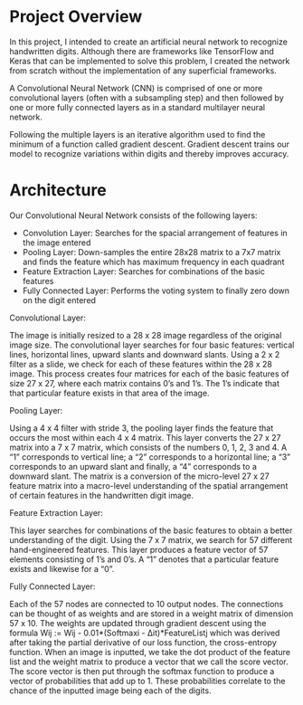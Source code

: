 # Project Overview

In this project, I intended to create an artificial neural network to recognize handwritten digits. Although there are frameworks like TensorFlow and Keras that can be implemented to solve this problem, I created the network from scratch without the implementation of any superficial frameworks. 
 
A Convolutional Neural Network (CNN) is comprised of one or more convolutional layers (often with a subsampling step) and then followed by one or more fully connected layers as in a standard multilayer neural network. 

Following the multiple layers is an iterative algorithm used to find the minimum of a function called gradient descent. Gradient descent trains our model to recognize variations within digits and thereby improves accuracy. 

# Architecture

Our Convolutional Neural Network consists of the following layers: 
- Convolution Layer: Searches for the spacial arrangement of features in the image entered   
- Pooling Layer: Down-samples the entire 28x28 matrix to a 7x7 matrix and finds the feature which has maximum frequency in each quadrant
- Feature Extraction Layer: Searches for combinations of the basic features
- Fully Connected Layer: Performs the voting system to finally zero down on the digit entered

Convolutional Layer:

The image is initially resized to a 28 x 28 image regardless of the original image size. The convolutional layer searches for four basic features: vertical lines, horizontal lines, upward slants and downward slants. Using a 2 x 2 filter as a slide, we check for each of these features within the 28 x 28 image. This process creates four matrices for each of the basic features of size 27 x 27, where each matrix contains 0’s and 1’s. The 1’s indicate that that particular feature exists in that area of the image. 

Pooling Layer:

Using a 4 x 4 filter with stride 3, the pooling layer finds the feature that occurs the most within each 4 x 4 matrix. This layer converts the 27 x 27 matrix into a 7 x 7 matrix, which consists of the numbers 0, 1, 2, 3 and 4. A “1” corresponds to vertical line; a “2” corresponds to a horizontal line; a “3” corresponds to an upward slant and finally, a “4” corresponds to a downward slant. The matrix is a conversion of the micro-level 27 x 27 feature matrix into a macro-level understanding of the spatial arrangement of certain features in the handwritten digit image.

Feature Extraction Layer:

This layer searches for combinations of the basic features to obtain a better understanding of the digit. Using the 7 x 7 matrix, we search for 57 different hand-engineered features. This layer produces a feature vector of 57 elements consisting of 1’s and 0’s. A “1” denotes that a particular feature exists and likewise for a “0”.

Fully Connected Layer:

Each of the 57 nodes are connected to 10 output nodes. The connections can be thought of as weights and are stored in a weight matrix of dimension 57 x 10. The weights are updated through gradient descent using the formula Wij := Wij - 0.01*(Softmaxi - ∆it)*FeatureListj which was derived after taking the partial derivative of our loss function, the cross-entropy function. When an image is inputted, we take the dot product of the feature list and the weight matrix to produce a vector that we call the score vector. The score vector is then put through the softmax function to produce a vector of probabilities that add up to 1. These probabilities correlate to the chance of the inputted image being each of the digits.  
